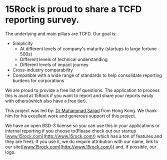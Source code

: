 # 15Rock is proud to share a TCFD reporting survey.

The underlying and main pillars are TCFD. Our goal is:

- Simplicity 
  - At different levels of company's maturity (startups to large fortune 500s)
  - Different levels of technical understanding
  - Different levels of impact journey
- Cross-industry comparability
- Compatible with a wide range of standards to help consolidate reporting burdens for corporations

We are proud to provide a free list of questions. The application to process this is avail at 15Rock if you want to report and share your reports easily with others(which also have a free tier).

This project was led by: [Dr Muhammad Sajjad](https://www.linkedin.com/in/muhammad-sajjad-ph-d-05590865/) from Hong Kong. We thank him for his excellent work and generous support of this project. 



We have an open BSD-3 license so you can use this in your applications or internal reporting if you choose to(Please check out our startup [www.15rock.com](http://www.15rock.com/) which has a ton of features and they are free). If you use it, we do require attribution with our name, link to our site([www.15rock.com](http://www.15rock.com/)) and, if possible, our logo.
